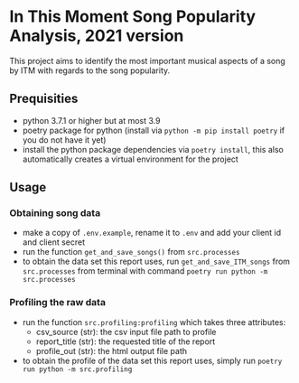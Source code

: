 # In This Moment Song Popularity Analysis, 2021 version

This project aims to identify the most important musical aspects of a song by ITM with regards to the song popularity.

## Prequisities

- python 3.7.1 or higher but at most 3.9
- poetry package for python (install via `python -m pip install poetry` if you do not have it yet)
- install the python package dependencies via `poetry install`, this also automatically creates a virtual environment for the project

## Usage

### Obtaining song data

- make a copy of `.env.example`, rename it to `.env` and add your client id and client secret
- run the function `get_and_save_songs()` from `src.processes`
- to obtain the data set this report uses, run `get_and_save_ITM_songs` from `src.processes` from terminal with command `poetry run python -m src.processes`

### Profiling the raw data

- run the function `src.profiling:profiling` which takes three attributes:
  - csv_source (str): the csv input file path to profile
  - report_title (str): the requested title of the report
  - profile_out (str): the html output file path
- to obtain the profile of the data set this report uses, simply run `poetry run python -m src.profiling`
